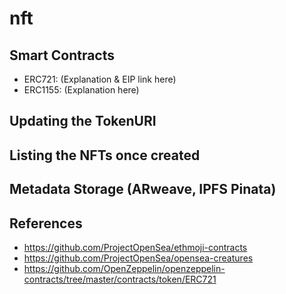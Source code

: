 # nft

## Smart Contracts 

* ERC721: (Explanation & EIP link here)
* ERC1155: (Explanation here)

## Updating the TokenURI

## Listing the NFTs once created

## Metadata Storage (ARweave, IPFS Pinata)

## References

* https://github.com/ProjectOpenSea/ethmoji-contracts
* https://github.com/ProjectOpenSea/opensea-creatures
* https://github.com/OpenZeppelin/openzeppelin-contracts/tree/master/contracts/token/ERC721
